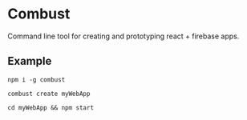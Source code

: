 # Combust

Command line tool for creating and prototyping react + firebase apps.

## Example

`npm i -g combust`

`combust create myWebApp`

`cd myWebApp && npm start`
